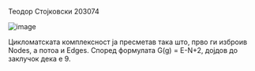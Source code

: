 Теодор Стојковски 203074


![image](https://user-images.githubusercontent.com/78691496/171961157-2fe90d77-f545-4a6f-9990-a998bf356ed9.png)

Цикломатската комплексност ја пресметав така што, прво ги изброив Nodes, а потоа и Edges.  Според формулата G(g) = E-N+2, дојдов до заклучок дека е 9.
